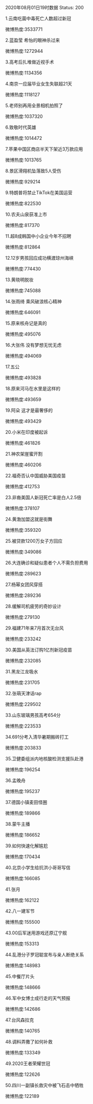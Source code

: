 2020年08月01日19时数据
Status: 200

1.云南吃菌中毒死亡人数超过新冠

微博热度:3533771

2.蓝盈莹 希怡的眼神杀过来

微博热度:1272944

3.高考后扎堆做近视手术

微博热度:1134356

4.南京一应届毕业女生失联超21天

微博热度:1118127

5.老师别再用全景相机拍照了

微博热度:1037320

6.致敬时代英雄

微博热度:1014472

7.苹果中国区商店半天下架近3万款应用

微博热度:1013765

8.景区滑翔机坠落致5人受伤

微博热度:929214

9.特朗普将禁止TikTok在美国运营

微博热度:822530

10.农夫山泉获准上市

微博热度:817370

11.超8成韩国中小企业今年不招聘

微博热度:812864

12.12岁男孩回应成功横渡琼州海峡

微博热度:774430

13.黄晓明脱妆

微博热度:745088

14.张雨绮 乘风破浪核心精神

微博热度:646091

15.原来核舟记是真的

微博热度:495076

16.大张伟 没有梦想无忧无虑

微博热度:494069

17.五公

微博热度:493828

18.原来河马在水里是这样的

微博热度:493659

19.阿朵 这才是最奢侈的

微博热度:493429

20.小米在印度被起诉

微博热度:461826

21.神农架崖蜜开割

微博热度:460206

22.福奇否认中国威胁美国疫苗

微博热度:412753

23.非裔美国人新冠死亡率是白人2.5倍

微博热度:378107

24.黄渤加盟这就是街舞

微博热度:359320

25.被贷款1200万女子方回应

微博热度:349086

26.大连确诊和疑似患者个人不需负担费用

微博热度:289623

27.杨幂女团风穿搭

微博热度:289236

28.缓解司机疲劳的奇妙设计

微博热度:279130

29.福建71年来7月首次无台风

微博热度:233242

30.美国从英法订购1亿剂新冠疫苗

微博热度:232085

31.黑龙江龙吸水

微博热度:231705

32.张萌天津话rap

微博热度:229502

33.山东玻璃男孩高考654分

微博热度:223533

34.691分考入清华暑期搬砖打工

微博热度:203833

35.卫健委组派内地核酸检测支援队赴港

微博热度:196254

36.孟晚舟

微博热度:195237

37.德国小镇麦田怪圈

微博热度:189866

38.蒙牛主播

微博热度:186652

39.如何快速化解尴尬

微博热度:170434

40.北京小学生给抗洪小哥哥写信

微博热度:166085

41.张月

微博热度:162122

42.八一建军节

微博热度:155500

43.00后军迷用游戏还原辽宁舰

微博热度:153313

44.乱港分子罗冠聪宣布与亲人断绝关系

微博热度:148983

45.中餐厅片头

微博热度:148666

46.军中女博士成行走的天气预报

微博热度:142686

47.台风森拉克

微博热度:140765

48.调料弄撒了如何补救

微博热度:133349

49.2020王者荣耀世冠

微博热度:122626

50.四川一副镇长救灾中被飞石击中牺牲

微博热度:122189

